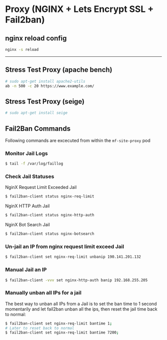 # Proxy (NGINX + Lets Encrypt SSL + Fail2ban)

## nginx reload config 
```bash
nginx -s reload
```
---

## Stress Test Proxy (apache bench)
```bash
# sudo apt-get install apache2-utils
ab -n 500 -c 20 https://www.example.com/
```

## Stress Test Proxy (seige)
```bash
# sudo apt-get install seige
```

## Fail2Ban Commands
 Following commands are excecuted from within the `mf-site-proxy` pod
### Monitor Jail Logs
```bash
$ tail -f /var/log/faillog
```

### Check Jail Statuses
NginX Request Limit Exceeded Jail
```bash
$ fail2ban-client status nginx-req-limit
```
NginX HTTP Auth Jail
```bash
$ fail2ban-client status nginx-http-auth
```
NginX Bot Search Jail
```bash
$ fail2ban-client status nginx-botsearch
```

### Un-jail an IP from nginx request limit exceed Jail
```bash
$ fail2ban-client set nginx-req-limit unbanip 190.141.201.132
```

### Manual Jail an IP
```bash
$ fail2ban-client -vvv set nginx-http-auth banip 192.168.255.205
```

### Manually unban all IPs for a jail
The best way to unban all IPs from a Jail is to set the ban time to 1 second momentarily and let fail2ban unban all the ips, then reset the jail time back to normal:
```bash
$ fail2ban-client set nginx-req-limit bantime 1;
# Later to reset back to normal
$ fail2ban-client set nginx-req-limit bantime 7200;
```
